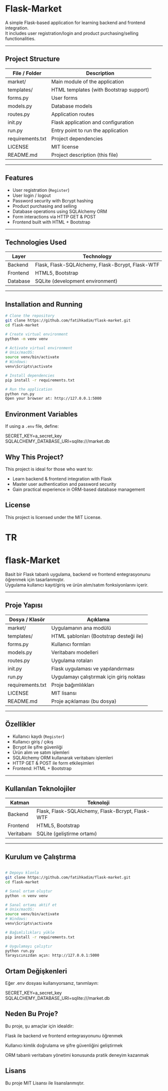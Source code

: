# Flask-Market

A simple Flask-based application for learning backend and frontend integration.  
It includes user registration/login and product purchasing/selling functionalities.

---

## Project Structure

| File / Folder       | Description                               |
|--------------------|-------------------------------------------|
| market/            | Main module of the application            |
| templates/         | HTML templates (with Bootstrap support)  |
| forms.py           | User forms                                |
| models.py          | Database models                           |
| routes.py          | Application routes                        |
| init.py            | Flask application and configuration       |
| run.py             | Entry point to run the application       |
| requirements.txt   | Project dependencies                       |
| LICENSE            | MIT license                               |
| README.md          | Project description (this file)          |

---

## Features

- User registration (`Register`)  
- User login / logout  
- Password security with Bcrypt hashing  
- Product purchasing and selling  
- Database operations using SQLAlchemy ORM  
- Form interactions via HTTP GET & POST  
- Frontend built with HTML + Bootstrap  

---

## Technologies Used

| Layer     | Technology                                |
|-----------|-------------------------------------------|
| Backend   | Flask, Flask-SQLAlchemy, Flask-Bcrypt, Flask-WTF |
| Frontend  | HTML5, Bootstrap                           |
| Database  | SQLite (development environment)          |

---

## Installation and Running

```bash
# Clone the repository
git clone https://github.com/fatihkadim/flask-market.git
cd flask-market

# Create virtual environment
python -m venv venv

# Activate virtual environment
# Unix/macOS:
source venv/bin/activate
# Windows:
venv\Scripts\activate

# Install dependencies
pip install -r requirements.txt

# Run the application
python run.py
Open your browser at: http://127.0.0.1:5000

```

## Environment Variables

If using a `.env` file, define:

SECRET_KEY=a_secret_key
SQLALCHEMY_DATABASE_URI=sqlite:///market.db


## Why This Project?

This project is ideal for those who want to:

- Learn backend & frontend integration with Flask
- Master user authentication and password security
- Gain practical experience in ORM-based database management

## License

This project is licensed under the MIT License.



# TR

# flask-Market

Basit bir Flask tabanlı uygulama, backend ve frontend entegrasyonunu öğrenmek için tasarlanmıştır.  
Uygulama kullanıcı kayıt/giriş ve ürün alım/satım fonksiyonlarını içerir.

---

## Proje Yapısı

| Dosya / Klasör      | Açıklama                                         |
|--------------------|-------------------------------------------------|
| market/            | Uygulamanın ana modülü                           |
| templates/         | HTML şablonları (Bootstrap desteği ile)         |
| forms.py           | Kullanıcı formları                               |
| models.py          | Veritabanı modelleri                             |
| routes.py          | Uygulama rotaları                                |
| init.py            | Flask uygulaması ve yapılandırması               |
| run.py             | Uygulamayı çalıştırmak için giriş noktası        |
| requirements.txt   | Proje bağımlılıkları                             |
| LICENSE            | MIT lisansı                                      |
| README.md          | Proje açıklaması (bu dosya)                     |

---

## Özellikler

- Kullanıcı kaydı (`Register`)  
- Kullanıcı giriş / çıkış  
- Bcrypt ile şifre güvenliği  
- Ürün alım ve satım işlemleri  
- SQLAlchemy ORM kullanarak veritabanı işlemleri  
- HTTP GET & POST ile form etkileşimleri  
- Frontend: HTML + Bootstrap  

---

## Kullanılan Teknolojiler

| Katman     | Teknoloji                                |
|-----------|------------------------------------------|
| Backend   | Flask, Flask-SQLAlchemy, Flask-Bcrypt, Flask-WTF |
| Frontend  | HTML5, Bootstrap                          |
| Veritabanı| SQLite (geliştirme ortamı)               |

---

## Kurulum ve Çalıştırma

```bash

# Depoyu klonla
git clone https://github.com/fatihkadim/flask-market.git
cd flask-market

# Sanal ortam oluştur
python -m venv venv

# Sanal ortamı aktif et
# Unix/macOS:
source venv/bin/activate
# Windows:
venv\Scripts\activate

# Bağımlılıkları yükle
pip install -r requirements.txt

# Uygulamayı çalıştır
python run.py
Tarayıcınızdan açın: http://127.0.0.1:5000

```

## Ortam Değişkenleri
Eğer .env dosyası kullanıyorsanız, tanımlayın:

SECRET_KEY=a_secret_key
SQLALCHEMY_DATABASE_URI=sqlite:///market.db

## Neden Bu Proje?
Bu proje, şu amaçlar için idealdir:

Flask ile backend ve frontend entegrasyonunu öğrenmek

Kullanıcı kimlik doğrulama ve şifre güvenliğini geliştirmek

ORM tabanlı veritabanı yönetimi konusunda pratik deneyim kazanmak

## Lisans
Bu proje MIT Lisansı ile lisanslanmıştır.
